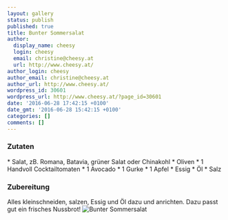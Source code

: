 ```yaml
---
layout: gallery
status: publish
published: true
title: Bunter Sommersalat
author:
  display_name: cheesy
  login: cheesy
  email: christine@cheesy.at
  url: http://www.cheesy.at/
author_login: cheesy
author_email: christine@cheesy.at
author_url: http://www.cheesy.at/
wordpress_id: 30601
wordpress_url: http://www.cheesy.at/?page_id=30601
date: '2016-06-28 17:42:15 +0100'
date_gmt: '2016-06-28 15:42:15 +0100'
categories: []
comments: []
---
```

### Zutaten
\* Salat, zB. Romana, Batavia, grüner Salat oder Chinakohl
\* Oliven
\* 1 Handvoll Cocktailtomaten
\* 1 Avocado
\* 1 Gurke
\* 1 Apfel
\* Essig
\* Öl
\* Salz
### Zubereitung
Alles kleinschneiden, salzen, Essig und Öl dazu und anrichten. Dazu passt gut ein frisches Nussbrot!
![Bunter Sommersalat](http://www.cheesy.at/wp-content/uploads/Bunter-Sommersalat.jpg)
